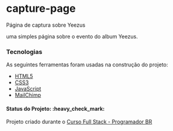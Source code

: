 <h1> capture-page </h1>
Página de captura sobre Yeezus

uma simples página sobre o evento do album Yeezus.

### Tecnologias

As seguintes ferramentas foram usadas na construção do projeto:

- [HTML5](https://developer.mozilla.org/en-US/docs/Glossary/HTML5)
- [CSS3](https://developer.mozilla.org/pt-BR/docs/Web/CSS)
- [JavaScript](https://developer.mozilla.org/pt-BR/docs/Web/JavaScript)
- [MailChimp](https://login.mailchimp.com/)

<h4>
 Status do Projeto: :heavy_check_mark:
</h4>

<p>Projeto criado durante o <a href="https://programadorbr.com/">Curso Full Stack - Programador BR</a></p>
